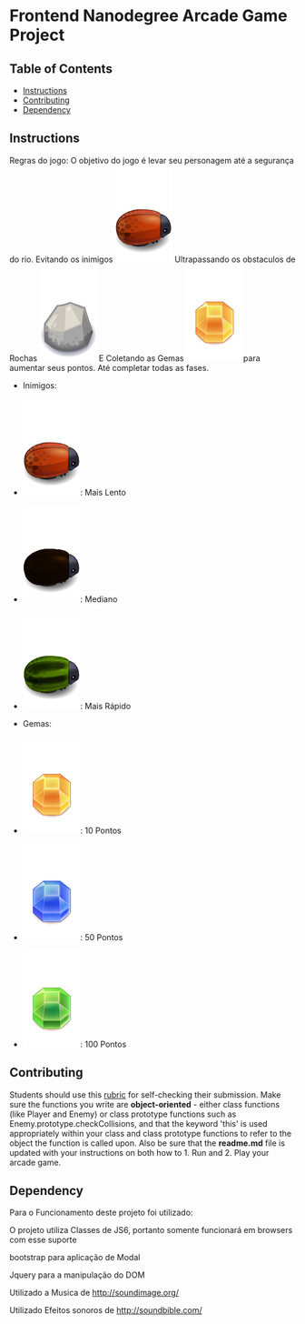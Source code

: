 # Frontend Nanodegree Arcade Game Project

## Table of Contents

* [Instructions](#instructions)
* [Contributing](#contributing)
* [Dependency](#dependency)

## Instructions

Regras do jogo: O objetivo do jogo é levar seu personagem até a segurança do rio. Evitando os inimigos ![enemy Bug](images/enemy-bug.png) Ultrapassando os obstaculos de Rochas ![rock](images/rock.png) E Coletando as Gemas ![gem](images/gem-orange.png)para aumentar seus pontos. Até completar todas as fases.

<div class="modal-list-div">

*   Inimigos:
*   ![enemy Bug Red](images/enemy-bug.png): Mais Lento
*   ![enemy Bug Black](images/enemy-bug-2.png): Mediano
*   ![enemy Bug Green](images/enemy-bug-3.png): Mais Rápido

*   Gemas:
*   ![orange Gem](images/gem-orange.png): 10 Pontos
*   ![blue Gem](images/gem-blue.png): 50 Pontos
*   ![green Gem](images/gem-green.png): 100 Pontos

</div>

## Contributing

Students should use this [rubric](https://review.udacity.com/#!/projects/2696458597/rubric) for self-checking their submission. Make sure the functions you write are **object-oriented** - either class functions (like Player and Enemy) or class prototype functions such as Enemy.prototype.checkCollisions, and that the keyword 'this' is used appropriately within your class and class prototype functions to refer to the object the function is called upon. Also be sure that the **readme.md** file is updated with your instructions on both how to 1. Run and 2. Play your arcade game.

## Dependency

Para o Funcionamento deste projeto foi utilizado:

O projeto utiliza Classes de JS6, portanto somente funcionará em browsers com esse suporte

bootstrap para aplicação de Modal
<link rel="stylesheet" type="text/css" href="css/bootstrap.min.css">
<script src="https://maxcdn.bootstrapcdn.com/bootstrap/3.3.7/js/bootstrap.min.js"></script>

Jquery para a manipulação do DOM
<script src="https://ajax.googleapis.com/ajax/libs/jquery/3.3.1/jquery.min.js"></script>

Utilizado a Musica de http://soundimage.org/
<link href="http://soundimage.org/" rel="stylesheet">

Utilizado Efeitos sonoros de http://soundbible.com/
<link href="http://soundbible.com/" rel="stylesheet">
